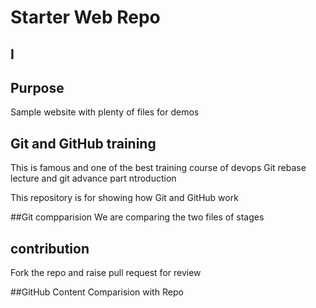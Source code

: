 # Starter Web Repo
## I
## Purpose

Sample website with plenty of files for demos


## Git and GitHub training
This is famous and one of the best training course of devops
Git rebase lecture and git advance part
ntroduction

This repository is for showing how Git and GitHub work

##Git compparision
We are comparing the two files of stages

## contribution
Fork the repo and raise pull request for review

##GitHub Content
Comparision with Repo